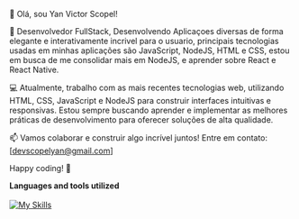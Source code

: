 👋 Olá, sou Yan Victor Scopel!

🚀 Desenvolvedor FullStack, Desenvolvendo Aplicaçoes diversas de forma elegante e interativamente incrivel para o usuario, principais tecnologias usadas em minhas aplicações são JavaScript, NodeJS, HTML e CSS, estou em busca de me consolidar mais em NodeJS, e aprender sobre React e React Native.

💻 Atualmente, trabalho com as mais recentes tecnologias web, utilizando HTML, CSS, JavaScript e NodeJS para construir interfaces intuitivas e responsivas. Estou sempre buscando aprender e implementar as melhores práticas de desenvolvimento para oferecer soluções de alta qualidade.

📫 Vamos colaborar e construir algo incrível juntos! Entre em contato: [devscopelyan@gmail.com]

Happy coding! 🚀


<strong>Languages and tools utilized</strong><br><br>
[![My Skills](https://skillicons.dev/icons?i=js,html,css,nodejs)](https://skillicons.dev)
